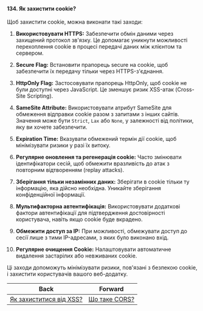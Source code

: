 #### 134. Як захистити cookie?

Щоб захистити cookie, можна виконати такі заходи:

1. **Використовувати HTTPS:** Забезпечити обмін даними через захищений протокол зв'язку. Це допомагає уникнути можливості перехоплення cookie в процесі передачі даних між клієнтом та сервером.

2. **Secure Flag:** Встановити прапорець secure на cookie, щоб забезпечити їх передачу тільки через HTTPS-з'єднання.

3. **HttpOnly Flag:** Застосовувати прапорець HttpOnly, щоб cookie не були доступні через JavaScript. Це зменшує ризик XSS-атак (Cross-Site Scripting).

4. **SameSite Attribute:** Використовувати атрибут SameSite для обмеження відправки cookie разом з запитами з інших сайтів. Значення може бути `Strict`, `Lax` або `None`, у залежності від політики, яку ви хочете забезпечити.

5. **Expiration Time:** Вказувати обмежений термін дії cookie, щоб мінімізувати ризики у разі їх витоку.

6. **Регулярне оновлення та регенерація cookie:** Часто змінювати ідентифікатори сесій, щоб обмежити вразливість до атак з повторним відтворенням (replay attacks).

7. **Зберігання тільки незамінних даних:** Зберігати в cookie тільки ту інформацію, яка дійсно необхідна. Уникайте зберігання конфіденційної інформації.

8. **Мультифакторна автентифікація:** Використовувати додаткові фактори автентифікації для підтвердження достовірності користувача, навіть якщо cookie буде вкрадено.

9. **Обмежити доступ за IP:** При можливості, обмежувати доступ до сесії лише з тими IP-адресами, з яких було виконано вхід. 

10. **Регулярне очищення Cookie:** Налаштовувати автоматичне видалення застарілих або невживаних cookie.

Ці заходи допоможуть мінімізувати ризики, пов'язані з безпекою cookie, і захистити користувачів вашого веб-додатку.

| Back | Forward |
|---|---|
| [Як захиститися від XSS?](/ua/middle/security/how-to-protect-against-xss.md)  | [Що таке CORS?](/ua/middle/security/what-is-cors.md) |